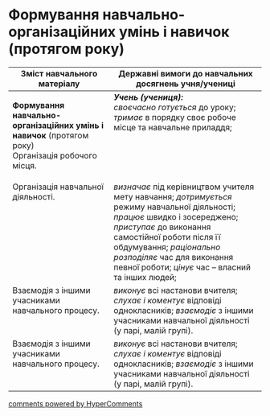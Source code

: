 <div id="hypercomments_widget" class="js-hypercomments-widget invisible"></div>

# Формування навчально-організаційних умінь і навичок (протягом року) 

<table>
  <tr>
    <td width="40%" align="center"><b>Зміст навчального матеріалу</b></td>
    <td width="60%" align="center"><b>Державні вимоги до навчальних досягнень учня/учениці</b></td>
  </tr>
<tbody>
  <tr>
    <td width="40%" style="vertical-align:top !important;">
    <p><b>Формування навчально-організаційних умінь і навичок</b> (протягом року)<br>
Організація робочого місця.</td>
    <td width="60%" style="vertical-align:top !important;">
<i><b>Учень (учениця):</b></i><br>
<i>своєчасно готується</i> до уроку; <i>тримає</i> в порядку своє робоче місце та навчальне приладдя;  </td>
  </tr>
  <tr>
    <td width="40%" style="vertical-align:top !important;">
Організація навчальної діяльності.</td>
    <td width="60%" style="vertical-align:top !important;">
<i>визначає</i> під керівництвом учителя мету навчання; <i>дотримується</i> режиму навчальної діяльності; <i>працює</i> швидко і зосереджено; <i>приступає</i> до виконання самостійної роботи після її обдумування; <i>раціонально розподіляє</i> час для виконання певної роботи; <i>цінує</i> час – власний та інших людей;</td>
  </tr>
  <tr>
    <td width="40%" style="vertical-align:top !important;">
Взаємодія з іншими учасниками навчального процесу.</td>
    <td width="60%" style="vertical-align:top !important;">
<i>виконує</i> всі настанови вчителя; <i>слухає і коментує</i> відповіді однокласників; <i>взаємодіє</i> з іншими учасниками навчальної діяльності (у парі, малій групі).</td>
  </tr>
  <tr>
    <td width="40%" style="vertical-align:top !important;">
Взаємодія з іншими учасниками навчального процесу.</td>
    <td width="60%" style="vertical-align:top !important;">
<i>виконує</i> всі настанови вчителя; <i>слухає і коментує</i> відповіді однокласників; <i>взаємодіє</i> з іншими учасниками навчальної діяльності (у парі, малій групі).</td>
  </tr>
</tbody>
</table>

<div class="js-hypercomments-container">
<a href="http://hypercomments.com" class="hc-link" title="comments widget">comments powered by HyperComments</a>
</div>